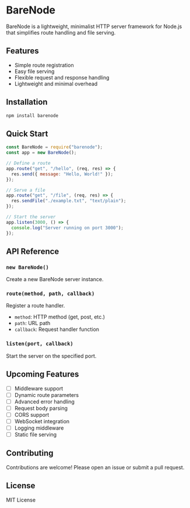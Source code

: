 # BareNode

BareNode is a lightweight, minimalist HTTP server framework for Node.js that simplifies route handling and file serving.

## Features

- Simple route registration
- Easy file serving
- Flexible request and response handling
- Lightweight and minimal overhead

## Installation

```bash
npm install barenode
```

## Quick Start

```javascript
const BareNode = require("barenode");
const app = new BareNode();

// Define a route
app.route("get", "/hello", (req, res) => {
  res.send({ message: "Hello, World!" });
});

// Serve a file
app.route("get", "/file", (req, res) => {
  res.sendFile("./example.txt", "text/plain");
});

// Start the server
app.listen(3000, () => {
  console.log("Server running on port 3000");
});
```

## API Reference

### `new BareNode()`

Create a new BareNode server instance.

### `route(method, path, callback)`

Register a route handler.

- `method`: HTTP method (get, post, etc.)
- `path`: URL path
- `callback`: Request handler function

### `listen(port, callback)`

Start the server on the specified port.

## Upcoming Features

- [ ] Middleware support
- [ ] Dynamic route parameters
- [ ] Advanced error handling
- [ ] Request body parsing
- [ ] CORS support
- [ ] WebSocket integration
- [ ] Logging middleware
- [ ] Static file serving

## Contributing

Contributions are welcome! Please open an issue or submit a pull request.

## License

MIT License
